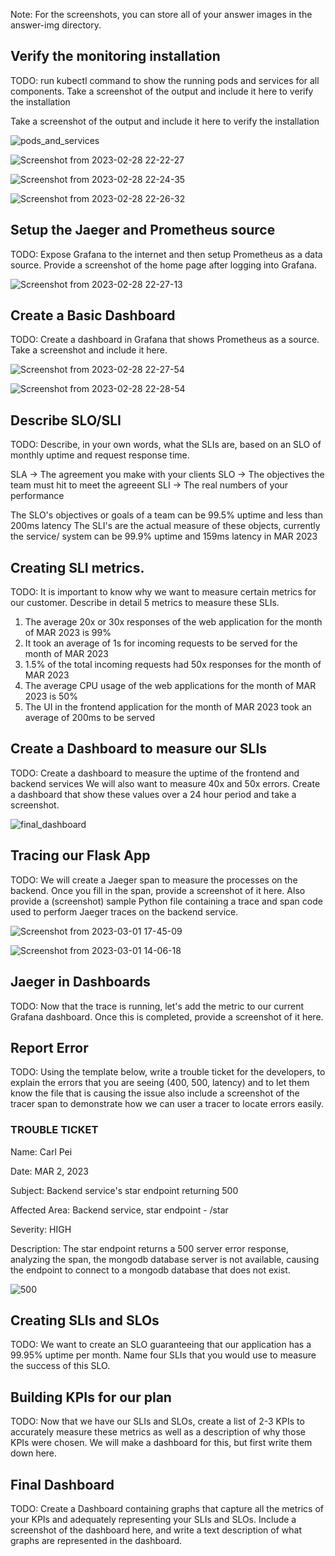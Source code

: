Note: For the screenshots, you can store all of your answer images in the answer-img directory.

## Verify the monitoring installation
TODO: run kubectl command to show the running pods and services for all components. Take a screenshot of the output and include it here to verify the installation

Take a screenshot of the output and include it here to verify the installation

![pods_and_services](https://user-images.githubusercontent.com/19944703/222135481-f4a3e3ed-0e7c-497f-842d-c614dea53def.png)

![Screenshot from 2023-02-28 22-22-27](https://user-images.githubusercontent.com/19944703/222135499-5780cf52-8c28-4fe1-8efd-5222db2d9030.png)

![Screenshot from 2023-02-28 22-24-35](https://user-images.githubusercontent.com/19944703/222135788-2adec79f-ec66-476a-bc9f-15fd3038bb6d.png)

![Screenshot from 2023-02-28 22-26-32](https://user-images.githubusercontent.com/19944703/222135795-1caa9ae2-ad65-4fcb-ae4d-9ad9ef934018.png)

## Setup the Jaeger and Prometheus source
TODO: Expose Grafana to the internet and then setup Prometheus as a data source. Provide a screenshot of the home page after logging into Grafana.

![Screenshot from 2023-02-28 22-27-13](https://user-images.githubusercontent.com/19944703/222136029-97cbb6f4-e266-48b7-bf96-171aaeaf9c32.png)

## Create a Basic Dashboard
TODO: Create a dashboard in Grafana that shows Prometheus as a source. Take a screenshot and include it here.

![Screenshot from 2023-02-28 22-27-54](https://user-images.githubusercontent.com/19944703/222136120-571117f7-d577-4f78-8423-201d4fc70bd0.png)

![Screenshot from 2023-02-28 22-28-54](https://user-images.githubusercontent.com/19944703/222136142-4a63aa15-27f9-49a4-9493-1ac415ed6aad.png)


## Describe SLO/SLI
TODO: Describe, in your own words, what the SLIs are, based on an SLO of monthly uptime and request response time.

SLA -> The agreement you make with your clients
SLO -> The objectives the team must hit to meet the agreeent
SLI -> The real numbers of your performance

The SLO's objectives or goals of a team can be 99.5% uptime and less than 200ms latency
The SLI's are the actual measure of these objects, currently the service/ system can be 99.9% uptime
and 159ms latency in MAR 2023


## Creating SLI metrics.
TODO: It is important to know why we want to measure certain metrics for our customer. Describe in detail 5 metrics to measure these SLIs.

1. The average 20x or 30x responses of the web application for the month of MAR 2023 is 99%
2. It took an average of 1s for incoming requests to be served for the month of MAR 2023
3. 1.5% of the total incoming requests had 50x responses for the month of MAR 2023
4. The average CPU usage of the web applications for the month of MAR 2023 is 50%
5. The UI in the frontend application for the month of MAR 2023 took an average of 200ms to be served


## Create a Dashboard to measure our SLIs
TODO: Create a dashboard to measure the uptime of the frontend and backend services We will also want to measure
 40x and 50x errors. Create a dashboard that show these values over a 24 hour period and take a screenshot.

![final_dashboard](https://user-images.githubusercontent.com/19944703/223995333-e4c2571d-f92b-4659-9574-37f4208c2d07.png)



## Tracing our Flask App
TODO: We will create a Jaeger span to measure the processes on the backend. Once you fill in the span, provide a screenshot of it here. Also provide a (screenshot) sample Python file containing a trace and span code used to perform Jaeger traces on the backend service.

![Screenshot from 2023-03-01 17-45-09](https://user-images.githubusercontent.com/19944703/222136615-0073f571-04e2-4378-ae19-ee93b80f1879.png)

![Screenshot from 2023-03-01 14-06-18](https://user-images.githubusercontent.com/19944703/222136654-5d6b4ea7-b2a4-44d6-95d5-5b80f0d9709e.png)



## Jaeger in Dashboards
TODO: Now that the trace is running, let's add the metric to our current Grafana dashboard. 
Once this is completed, provide a screenshot of it here.




## Report Error
TODO: Using the template below, write a trouble ticket for the developers, to explain the errors that you are seeing 
(400, 500, latency) and to let them know the file that is causing the issue also include a screenshot of the tracer
 span to demonstrate how we can user a tracer to locate errors easily.

### TROUBLE TICKET

Name: Carl Pei

Date: MAR 2, 2023

Subject: Backend service's star endpoint returning 500

Affected Area: Backend service, star endpoint - /star

Severity: HIGH

Description: The star endpoint returns a 500 server error response,
analyzing the span, the mongodb database server is not available, 
causing the endpoint to connect to a mongodb database that does not exist.

![500](https://user-images.githubusercontent.com/19944703/223994026-cea2c05b-9599-4a26-98b5-8c1c1e0e8448.png)

## Creating SLIs and SLOs
TODO: We want to create an SLO guaranteeing that our application has a 99.95% uptime per month. Name four SLIs that you would use to measure the success of this SLO.



## Building KPIs for our plan
TODO: Now that we have our SLIs and SLOs, create a list of 2-3 KPIs to accurately measure these metrics as well as a description of why those KPIs were chosen. We will make a dashboard for this, but first write them down here.



## Final Dashboard
TODO: Create a Dashboard containing graphs that capture all the metrics of your KPIs and adequately representing your SLIs and SLOs. Include a screenshot of the dashboard here, and write a text description of what graphs are represented in the dashboard.

